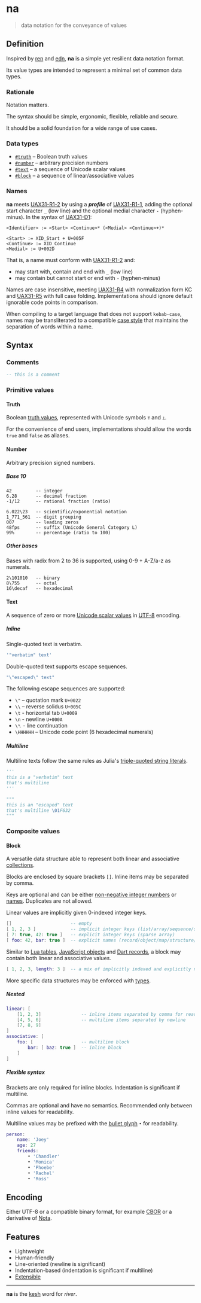 # na

> data notation for the conveyance of values

## Definition

Inspired by [ren](https://pointillistic.com/ren/) and [edn](https://github.com/edn-format/edn/), **na** is a simple yet resilient data notation format.

Its value types are intended to represent a minimal set of common data types.

### Rationale

Notation matters.

The syntax should be simple, ergonomic, flexible, reliable and secure.

It should be a solid foundation for a wide range of use cases.

### Data types

- [`#truth`](#truth) – Boolean truth values
- [`#number`](#number) – arbitrary precision numbers
- [`#text`](#text) – a sequence of Unicode scalar values
- [`#block`](#block) – a sequence of linear/associative values

### Names

**na** meets [UAX31-R1-2](https://unicode.org/reports/tr31/#R1-2) by using a **_profile_** of [UAX31-R1-1](https://unicode.org/reports/tr31/#R1-1), adding the optional start character `_` (low line) and the optional medial character `-` (hyphen-minus). In the syntax of [UAX31-D1](https://unicode.org/reports/tr31/#D1):

    <Identifier> := <Start> <Continue>* (<Medial> <Continue>+)*

    <Start> := XID_Start + U+005F
    <Continue> := XID_Continue
    <Medial> := U+002D

That is, a name must conform with [UAX31-R1-2](https://unicode.org/reports/tr31/#R1-2) and:
- may start with, contain and end with `_` (low line)
- may contain but cannot start or end with `-` (hyphen-minus)

Names are case insensitive, meeting [UAX31-R4](https://unicode.org/reports/tr31/#R4) with normalization form KC and [UAX31-R5](https://unicode.org/reports/tr31/#R5) with full case folding. Implementations should ignore default ignorable code points in comparison.

When compiling to a target language that does not support `kebab-case`, names may be transliterated to a compatible [case style](https://en.wikipedia.org/wiki/Naming_convention_(programming)#Multiple-word_identifiers) that maintains the separation of words within a name.

## Syntax

### Comments

```lua
-- this is a comment
```

### Primitive values

#### Truth

Boolean [truth values](https://en.wikipedia.org/wiki/Truth_value), represented with Unicode symbols `⊤` and `⊥`.

For the convenience of end users, implementations should allow the words `true` and `false` as aliases.

#### Number

Arbitrary precision signed numbers.

##### Base 10

```euphoria
42         -- integer
6.28       -- decimal fraction
-1/12      -- rational fraction (ratio)
```

```euphoria
6.022\23   -- scientific/exponential notation
1_771_561  -- digit grouping
007        -- leading zeros
48fps      -- suffix (Unicode General Category L)
99%        -- percentage (ratio to 100)
```

##### Other bases

Bases with radix from 2 to 36 is supported, using 0-9 + A-Z/a-z as numerals.

```euphoria
2\101010   -- binary
8\755      -- octal
16\decaf   -- hexadecimal
```

#### Text

A sequence of zero or more [Unicode scalar values](https://www.unicode.org/glossary/#unicode_scalar_value) in [UTF-8](https://utf8everywhere.org/) encoding.

##### Inline

Single-quoted text is verbatim.

```lua
'"verbatim" text'
```

Double-quoted text supports escape sequences.

```lua
"\"escaped\" text"
```

The following escape sequences are supported:

- `\"` – quotation mark `U+0022`
- `\\` – reverse solidus `U+005C`
- `\t` - horizontal tab `U+0009`
- `\n` - newline `U+000A`
- `\␤` - line continuation
- `\HHHHHH` – Unicode code point (6 hexadecimal numerals)

##### Multiline

Multiline texts follow the same rules as Julia's [triple-quoted string literals](https://docs.julialang.org/en/v1/manual/strings/#Triple-Quoted-String-Literals).

```py
'''
this is a "verbatim" text
that's multiline
'''
```

```py
"""
this is an "escaped" text
that's multiline \01F632
"""
```

### Composite values

#### Block

A versatile data structure able to represent both linear and associative [collections](https://en.wikipedia.org/wiki/Collection_(abstract_data_type)).

Blocks are enclosed by square brackets `[]`. Inline items may be separated by comma.

Keys are optional and can be either [non-negative integer numbers](#number) or [names](#names). Duplicates are not allowed.

Linear values are implicitly given 0-indexed integer keys.

```lua
[]                      -- empty
[ 1, 2, 3 ]             -- implicit integer keys (list/array/sequence/stack/queue)
[ 7: true, 42: true ]   -- explicit integer keys (sparse array)
[ foo: 42, bar: true ]  -- explicit names (record/object/map/structure/dictionary/hash)
```

Similar to [Lua tables](https://www.lua.org/pil/2.5.html), [JavaScript objects](https://developer.mozilla.org/en-US/docs/Web/JavaScript/Reference/Global_Objects/Object) and [Dart records](https://dart.dev/language/records#record-fields), a block may contain both linear and associative values.

```lua
[ 1, 2, 3, length: 3 ]  -- a mix of implicitly indexed and explicitly named values
```

More specific data structures may be enforced with [types](extended.md#standard-types).

##### Nested

```lua
linear: [
    [1, 2, 3]               -- inline items separated by comma for readability
    [4, 5, 6]               -- multiline items separated by newline
    [7, 8, 9]
]
associative: [
    foo: [                  -- multiline block
        bar: [ baz: true ]  -- inline block
    ]
]
```

##### Flexible syntax

Brackets are only required for inline blocks. Indentation is significant if multiline.

Commas are optional and have no semantics. Recommended only between inline values for readability.

Multiline values may be prefixed with the [bullet glyph](https://en.wikipedia.org/wiki/Bullet_(typography)) `•` for readability.

```lua
person:
    name: 'Joey'
    age: 27
    friends:
        • 'Chandler'
        • 'Monica'
        • 'Phoebe'
        • 'Rachel'
        • 'Ross'
```

## Encoding

Either UTF-8 or a compatible binary format, for example [CBOR](https://en.wikipedia.org/wiki/CBOR) or a derivative of [Nota](https://www.crockford.com/nota.html).

## Features

- Lightweight
- Human-friendly
- Line-oriented (newline is significant)
- Indentation-based (indentation is significant if multiline)
- [Extensible](extended.md)

---

**na** is the [kesh](https://www.ursulakleguin.com/kesh-music) word for _river_.
